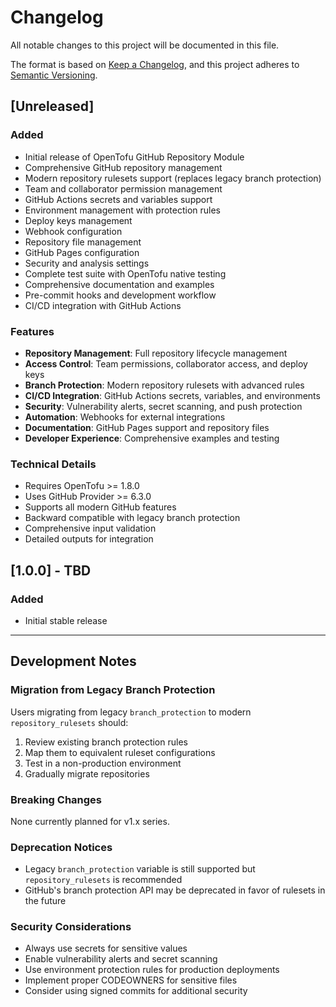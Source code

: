 # Changelog

All notable changes to this project will be documented in this file.

The format is based on [Keep a Changelog](https://keepachangelog.com/en/1.0.0/),
and this project adheres to [Semantic Versioning](https://semver.org/spec/v2.0.0.html).

## [Unreleased]

### Added
- Initial release of OpenTofu GitHub Repository Module
- Comprehensive GitHub repository management
- Modern repository rulesets support (replaces legacy branch protection)
- Team and collaborator permission management
- GitHub Actions secrets and variables support
- Environment management with protection rules
- Deploy keys management
- Webhook configuration
- Repository file management
- GitHub Pages configuration
- Security and analysis settings
- Complete test suite with OpenTofu native testing
- Comprehensive documentation and examples
- Pre-commit hooks and development workflow
- CI/CD integration with GitHub Actions

### Features
- **Repository Management**: Full repository lifecycle management
- **Access Control**: Team permissions, collaborator access, and deploy keys
- **Branch Protection**: Modern repository rulesets with advanced rules
- **CI/CD Integration**: GitHub Actions secrets, variables, and environments
- **Security**: Vulnerability alerts, secret scanning, and push protection
- **Automation**: Webhooks for external integrations
- **Documentation**: GitHub Pages support and repository files
- **Developer Experience**: Comprehensive examples and testing

### Technical Details
- Requires OpenTofu >= 1.8.0
- Uses GitHub Provider >= 6.3.0
- Supports all modern GitHub features
- Backward compatible with legacy branch protection
- Comprehensive input validation
- Detailed outputs for integration

## [1.0.0] - TBD

### Added
- Initial stable release

---

## Development Notes

### Migration from Legacy Branch Protection

Users migrating from legacy `branch_protection` to modern `repository_rulesets` should:

1. Review existing branch protection rules
2. Map them to equivalent ruleset configurations
3. Test in a non-production environment
4. Gradually migrate repositories

### Breaking Changes

None currently planned for v1.x series.

### Deprecation Notices

- Legacy `branch_protection` variable is still supported but `repository_rulesets` is recommended
- GitHub's branch protection API may be deprecated in favor of rulesets in the future

### Security Considerations

- Always use secrets for sensitive values
- Enable vulnerability alerts and secret scanning
- Use environment protection rules for production deployments
- Implement proper CODEOWNERS for sensitive files
- Consider using signed commits for additional security